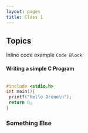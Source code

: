 ```yaml
---
layout: pages
title: Class 1
---
```


## Topics 

Inline code example `Code Block`

#### Writing a simple C Program

```c

#include <stdio.h>
int main(){
 printf("Hello Drone\n");
 return 0;
}
```

### Something Else

